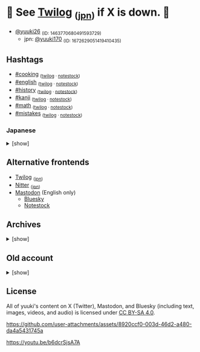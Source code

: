 # 🚨 See [Twilog](https://twilog.togetter.com/yuuki26) <sub>([jpn](https://twilog.togetter.com/yuuki170))</sub> if X is down. 🚨

* [@yuuki26](https://x.com/i/user/1463770680491593729) <sub>(ID: 1463770680491593729)</sub>
    * jpn: [@yuuki170](https://x.com/i/user/1672629051419410435) <sub>(ID: 1672629051419410435)</sub>

## Hashtags

* [#cooking](https://x.com/search?q=%23cooking+from%3Ayuuki26&f=live) <sub>([twilog](https://twilog.togetter.com/yuuki26/hashtags-cooking) · [notestock](https://notestock.osa-p.net/@yuukikonno@mastodon.social/view?q=%23cooking))</sub>
* [#english](https://x.com/search?q=%23english+from%3Ayuuki26&f=live) <sub>([twilog](https://twilog.togetter.com/yuuki26/hashtags-english) · [notestock](https://notestock.osa-p.net/@yuukikonno@mastodon.social/view?q=%23english))</sub>
* [#history](https://x.com/search?q=%23history+from%3Ayuuki26&f=live) <sub>([twilog](https://twilog.togetter.com/yuuki26/hashtags-history) · [notestock](https://notestock.osa-p.net/@yuukikonno@mastodon.social/view?q=%23history))</sub>
* [#kanji](https://x.com/search?q=%23kanji+from%3Ayuuki26&f=live) <sub>([twilog](https://twilog.togetter.com/yuuki26/hashtags-kanji) · [notestock](https://notestock.osa-p.net/@yuukikonno@mastodon.social/view?q=%23kanji))</sub>
* [#math](https://x.com/search?q=%23math+from%3Ayuuki26&f=live) <sub>([twilog](https://twilog.togetter.com/yuuki26/hashtags-math) · [notestock](https://notestock.osa-p.net/@yuukikonno@mastodon.social/view?q=%23math))</sub>
* [#mistakes](https://x.com/search?q=%23mistakes+from%3Ayuuki26&f=live) <sub>([twilog](https://twilog.togetter.com/yuuki26/hashtags-mistakes) · [notestock](https://notestock.osa-p.net/@yuukikonno@mastodon.social/view?q=%23mistakes))</sub>

### Japanese

<details>
<summary>[show]</summary>

* [#料理](https://x.com/search?q=%23%E6%96%99%E7%90%86+from%3Ayuuki170&f=live) <sub>([twilog](https://twilog.togetter.com/yuuki170/hashtags-%E6%96%99%E7%90%86))</sub>
* [#英語](https://x.com/search?q=%23%E8%8B%B1%E8%AA%9E+from%3Ayuuki170&f=live) <sub>([twilog](https://twilog.togetter.com/yuuki170/hashtags-%E8%8B%B1%E8%AA%9E))</sub>
* [#歴史](https://x.com/search?q=%23%E6%AD%B4%E5%8F%B2+from%3Ayuuki170&f=live) <sub>([twilog](https://twilog.togetter.com/yuuki170/hashtags-%E6%AD%B4%E5%8F%B2))</sub>
* [#漢字](https://x.com/search?q=%23%E6%BC%A2%E5%AD%97+from%3Ayuuki170&f=live) <sub>([twilog](https://twilog.togetter.com/yuuki170/hashtags-%E6%BC%A2%E5%AD%97))</sub>
* [#数学](https://x.com/search?q=%23%E6%95%B0%E5%AD%A6+from%3Ayuuki170&f=live) <sub>([twilog](https://twilog.togetter.com/yuuki170/hashtags-%E6%95%B0%E5%AD%A6))</sub>
* [#失敗](https://x.com/search?q=%23%E5%A4%B1%E6%95%97+from%3Ayuuki170&f=live) <sub>([twilog](https://twilog.togetter.com/yuuki170/hashtags-%E5%A4%B1%E6%95%97))</sub>

</details>

## Alternative frontends

* [Twilog](https://twilog.togetter.com/yuuki26) <sub>([jpn](https://twilog.togetter.com/yuuki170))</sub>
* [Nitter](https://farside.link/nitter/i/user/1463770680491593729) <sub>([jpn](https://farside.link/nitter/i/user/1672629051419410435))</sub>
* [Mastodon](https://mastodon.social/@yuukikonno) (English only)
    * [Bluesky](https://bsky.app/profile/yuukikonno.mastodon.social.ap.brid.gy)
    * [Notestock](https://notestock.osa-p.net/@yuukikonno@mastodon.social/view)

## Archives

<details>
<summary>[show]</summary>

* [Archive.today](https://archive.today/https://x.com/yuuki26/status/*) <sub>([jpn](https://archive.today/https://x.com/yuuki170/status/*))</sub>
* [Posfie (- 2024)](https://posfie.com/@yuuki253/p/T1r2nif) <sub>([jpn](https://posfie.com/@yuuki253/p/kEKxAGg))</sub>
* [FC2 Blog (- Jun 2024)](https://yuuki6.blog.fc2.com/)
* [Media (- 2023)](https://drive.google.com/drive/folders/1jiTbgwpmjpOghzxqSQmy_m7WAGxjszZU)

</details>

## Old account

<details>
<summary>[show]</summary>

* @yuuki___0517 (2019)
    * [Pawoo](https://pawoo.net/@yuuki___0517)
    * [Archive.today](https://archive.today/https://twitter.com/yuuki___0517/status/*)
    * [Internet Archive](https://web.archive.org/web/*/https://twitter.com/yuuki___0517/status/*)
    * [FC2 Blog](https://yuukishogi.blog.fc2.com/)

</details>

## License

All of yuuki's content on X (Twitter), Mastodon, and Bluesky (including text, images, videos, and audio) is licensed under [CC BY-SA 4.0](https://creativecommons.org/licenses/by-sa/4.0/).

https://github.com/user-attachments/assets/8920ccf0-003d-46d2-a480-da4a5431745a

https://youtu.be/b6dcrSjsA7A
